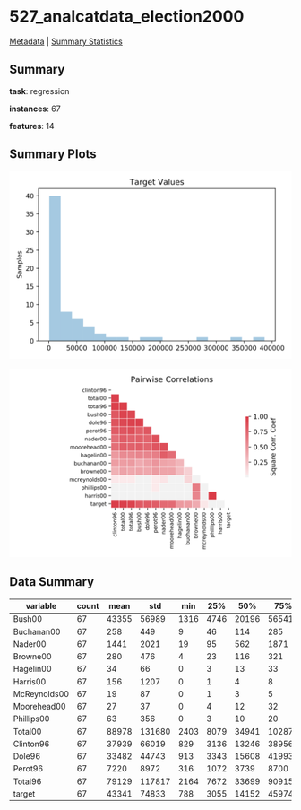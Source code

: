 # 527_analcatdata_election2000

[Metadata](metadata.yaml) | [Summary Statistics](summary_stats.csv)

## Summary

**task**: regression

**instances**: 67

**features**: 14

## Summary Plots

![Labels](label.svg)

![Corr](corr.svg)

## Data Summary

|	variable	|	count	|	mean	|	std	|	min	|	25%	|	50%	|	75%	|	max|
| --- | --- | --- | --- | --- | --- | --- | --- | --- |
|	Bush00	|	67	|	43355	|	56989	|	1316	|	4746	|	20196	|	56541	|	289456
|	Buchanan00	|	67	|	258	|	449	|	9	|	46	|	114	|	285	|	3407
|	Nader00	|	67	|	1441	|	2021	|	19	|	95	|	562	|	1871	|	9986
|	Browne00	|	67	|	280	|	476	|	4	|	23	|	116	|	321	|	3211
|	Hagelin00	|	67	|	34	|	66	|	0	|	3	|	13	|	33	|	444
|	Harris00	|	67	|	156	|	1207	|	0	|	1	|	4	|	8	|	9888
|	McReynolds00	|	67	|	19	|	87	|	0	|	1	|	3	|	5	|	658
|	Moorehead00	|	67	|	27	|	37	|	0	|	4	|	12	|	32	|	167
|	Phillips00	|	67	|	63	|	356	|	0	|	3	|	10	|	20	|	2927
|	Total00	|	67	|	88978	|	131680	|	2403	|	8079	|	34941	|	102873	|	625269
|	Clinton96	|	67	|	37939	|	66019	|	829	|	3136	|	13246	|	38956	|	320736
|	Dole96	|	67	|	33482	|	44743	|	913	|	3343	|	15608	|	41993	|	209634
|	Perot96	|	67	|	7220	|	8972	|	316	|	1072	|	3739	|	8700	|	38964
|	Total96	|	67	|	79129	|	117817	|	2164	|	7672	|	33699	|	90915	|	553491
|	target	|	67	|	43341	|	74833	|	788	|	3055	|	14152	|	45974	|	386518
